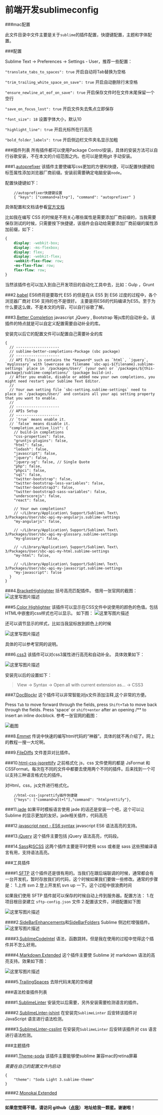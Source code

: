 # 前端开发sublimeconfig

###mac配置

此文件目录中文件主要是关于`sublime`的插件配置，快捷键配置，主题和字体配置。

###配置

Sublime Text -> Preferences -> Settings - User，推荐一些配置：

`"translate_tabs_to_spaces": true` 开启自动将Tab替换为空格

`"trim_trailing_white_space_on_save": true` 开启自动删除行末空格

`"ensure_newline_at_eof_on_save": true` 开启保存文件时在文件末尾保留一个空行

`"save_on_focus_lost": true` 开启文件失去焦点立即保存

`"font_size": 18` 设置字体大小，默认10

`"highlight_line": true` 开启光标所在行高亮

`"bold_folder_labels": true` 开启侧边栏文件夹名显示加粗

###插件列表
所有插件都可以使用Package Control安装，具体的安装方法可以自行谷歌安装，不在本文的介绍范围之内。也可以是使用git 手动安装。


###1.[autoprefixer](https://github.com/sindresorhus/sublime-autoprefixer)
该插件主要使编写css更加的方便和快捷，可以配置快捷键给标签属性添加浏览器厂商前缀。安装前需要确定电脑安装`node`。

配置快捷键如下：
```
    //autoprefixer快捷键设置
    { "keys": ["command+alt+p"], "command": "autoprefixer" }
```
具体配置和文档请参看[官方文档](https://github.com/sindresorhus/sublime-autoprefixer)

比如我在编写 CSS 的时候是不用关心哪些属性是需要添加厂商前缀的，当我需要保存测试的时候，只需要按下快捷键，该插件会自动给需要添加厂商前缀的属性添加前缀，如下：

```css
{
	display: -webkit-box;
    display: -ms-flexbox;
    display: flex;
    display: -webkit-flex;
    -webkit-flex-flow: row;
    -ms-flex-flow: row;
    flex-flow: row;
}
```

当然该插件也可以加入到自己开发项目的自动化工具中去，比如：Gulp ，Grunt

###2.[babel](https://babeljs.io/)
ES6终将是要取代 ES5 的但是在从 ES5 到 ES6 过度的过程中，各个浏览器厂商对 ES6 支持的也不是很好。
主要是将ES6的代码编译为ES5。至于为什么要这么做，不是本文的内容，可以自行谷歌了解。


###3.[Better Completion](https://github.com/Pleasurazy/Sublime-Better-Completion)
javascript ,jQuery , Bootstrap 等js库的自动补全。该插件的特点就是可以自定义配置需要自动补全的库。

安装完以后它的配置文件可以配置自己需要补全的库

```
{
  // --------------------
  // sublime-better-completions-Package (sbc package)
  // --------------------
  // API files is contains the *keyword* such as `html`, `jquery`, `myglossary` with lowercase as filename `sbc-api-${filename}.sublime-settings` place in `/packages/User/` (your own) or `/packages/${this-package}/sublime-completions/` (package build-in).
  // After you enable, disable or added new your own completions, you might need restart your Sublime Text Editor.
  //
  // Your own setting file `sbc-setting.sublime-settings` need to place in `/packages/User/` and contains all your api setting property that you want to enable.
  //
  // --------------------
  // APIs Setup
  // --------------------
  // `true` means enable it.
  // `false` means disable it.
  "completion_active_list": {
    // build-in completions
    "css-properties": false,
    "gruntjs-plugins": false,
    "html": false,
    "lodash": false,
    "javascript": false,
    "jquery": false,
    "jquery-sq": false, // Single Quote
    "php": false,
    "phpci": false,
    "sql": false,
    "twitter-bootstrap": false,
    "twitter-bootstrap-less-variables": false,
    "twitter-bootstrap3": false,
    "twitter-bootstrap3-sass-variables": false,
    "underscorejs": false,
    "react": false,

    // Your own completions?
    // ~/Library/Application\ Support/Sublime\ Text\ 3/Packages/User/sbc-api-my-angularjs.sublime-settings
    "my-angularjs": false,

    // ~/Library/Application\ Support/Sublime\ Text\ 3/Packages/User/sbc-api-my-glossary.sublime-settings
    "my-glossary": false,

    // ~/Library/Application\ Support/Sublime\ Text\ 3/Packages/User/sbc-api-my-html.sublime-settings
    "my-html": false,

    // ~/Library/Application\ Support/Sublime\ Text\ 3/Packages/User/sbc-api-my-javascript.sublime-settings
    "my-javascript": false
  }
}
```


###4.[BracketHighlighter](https://github.com/facelessuser/BracketHighlighter)
括号高亮匹配插件。
借用一张官网的截图：
![这里写图片描述](http://img.blog.csdn.net/20160107111243820)

###5.[Color Highlighter](https://github.com/Monnoroch/ColorHighlighter)
该插件可以显示在CSS文件中说使用的颜色的色值。包括HTML中嵌套的css样式也可以显示。
如下图：
![这里写图片描述](http://img.blog.csdn.net/20160107111921207)

还可以调节显示的样式，比如当我鼠标放到颜色上的时候

![这里写图片描述](http://img.blog.csdn.net/20160107112235677)

具体的可以参考官网的说明。

###6.[css3](https://github.com/y0ssar1an/CSS3)
该插件可以对css3属性进行高亮和自动补全。
具体效果如下：

![这里写图片描述](http://img.blog.csdn.net/20160107112708630)

安装完以后的设置如下：
>View → Syntax → Open all with current extension as... → CSS3


###7.[DocBlockr](https://github.com/spadgos/sublime-jsdocs)
这个插件可以非常智能对js文件添加注释,这个非常的方便。

Press `Tab` to move forward through the fields, press `Shift+Tab` to move back through the fields.
Press 'space' or `shift+enter` after an opening /** to insert an inline docblock.
参考一张官网的截图：

![截图](http://img.blog.csdn.net/20160107112942174)

###8.[Emmet](https://github.com/emmetio/emmet)
传说中快速的编写html代码的“神器”。具体的就不再介绍了。网上的教程一搜一大坨啊。


###9.[FileDiffs](https://github.com/colinta/SublimeFileDiffs)
文件差异对比插件。


###10.[html-css-jsprettify](https://github.com/victorporof/Sublime-HTMLPrettify)
之前格式化 js，css 文件使用的都是 JsFormat 和 CSSFormat。每次在不同的文件中都要去使用两个不同的插件。后来找到一个可以支持三种语言格式化的插件。

对Html，css，js文件进行格式化。

```
    //html-css-jsprettify插件快捷键
    {"keys": ["command+alt+l"],"command": "htmlprettify"},
```

###11.[jade](https://github.com/davidrios/jade-tmbundle)
如果平时模板语言使用 jade 的话还是安装一个吧，这个可以让 Sublime 的显示更加的友好。jade相关插件，代码高亮


###12.[javascript next - ES6 syntax](https://github.com/Benvie/JavaScriptNext.tmLanguage)
javascript ES6 语法高亮的支持。


###13.[jQuery](https://github.com/SublimeText/jQuery)
这个插件主要包括 jQuery 语法高亮，代码段。

###14.[Sass]()和[SCSS]()
这两个插件主要是平时使用 scss 或者是 sass 这些预编译语言有用，支持语法高亮。

###工具插件

####1.[SFTP]()
这个插件还是很有用的。当我们在跟后端联调的时候，通常都会有一台开发机，暂时存放我们的代码，这个时候如果我们要做一些修改。通常的步骤是：
1.上传 svn  2.登上开发机  svn up 一下。这个过程中很浪费时间

如果我们使用 SFTP 插件就可以保存的时候自动上传到服务器。配置方法：
1.在项目根目录建立  `sftp-config.json` 文件
2.配置该文件，详细配置如下图

![这里写图片描述](http://img.blog.csdn.net/20160107114810714)

####2.[SideBarEnhancements]()和[SideBarFolders]()
Sublime 侧边栏增强插件。
![这里写图片描述](http://img.blog.csdn.net/20160107115019872)

####3.[SublimeCodeIntel]()
语法，函数跳转。但是我在使用的过程中觉得这个插件并不怎么好用。

####4.[Markdown Extended](https://github.com/jonschlinkert/sublime-markdown-extended)
这个插件主要使 Sublime 对 markdown 语法的高亮支持。效果如下图：

![这里写图片描述](http://img.blog.csdn.net/20160107114054544)

####5.[TrailingSpaces]()
去除代码末尾的空格键

###语法检查插件列表

####1.[SublimeLinter]()
安装完以后需要，另外安装需要检测语言的插件。

####2.[SublimeLinter-jshint]()
在安装完`SublimeLinter` 后安转该插件对 JavaScript 语言进行语法检测。

####3.[SublimeLinter-csslint]()
在安装完`SublimeLinter` 后安转该插件对 css 语言进行语法检测。

###主题插件

####1.[Theme-soda](http://buymeasoda.github.io/soda-theme/)
该插件主要能够使sublime 兼容mac的retina屏幕

*需要在自己的配置文件内启动*
```
{
    "theme": "Soda Light 3.sublime-theme"
}
```
####2.[Monokai Extended](https://github.com/jonschlinkert/sublime-monokai-extended)


----------
**如果您觉得不错，请访问 github（[点我](https://github.com/zhiqiang21/MyToolsConfig)） 地址给我一颗星。谢谢啦！**

